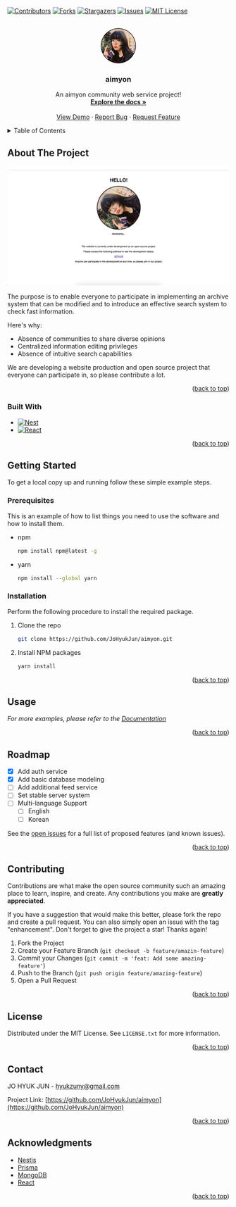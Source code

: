 <a name="readme-top"></a>



[![Contributors][contributors-shield]][contributors-url]
[![Forks][forks-shield]][forks-url]
[![Stargazers][stars-shield]][stars-url]
[![Issues][issues-shield]][issues-url]
[![MIT License][license-shield]][license-url]



<!-- PROJECT LOGO -->
<br />
<div align="center">
  <a href="https://github.com/JoHyukJun/aimyon">
    <img src="images/logo.png" alt="Logo" width="80" height="80">
  </a>

  <h3 align="center">aimyon</h3>

  <p align="center">
    An aimyon community web service project!
    <br />
    <a href="https://github.com/JoHyukJun/aimyon"><strong>Explore the docs »</strong></a>
    <br />
    <br />
    <a href="https://aimyon.io">View Demo</a>
    ·
    <a href="https://github.com/JoHyukJun/aimyon/issues">Report Bug</a>
    ·
    <a href="https://github.com/JoHyukJun/aimyon/issues">Request Feature</a>
  </p>
</div>



<!-- TABLE OF CONTENTS -->
<details>
  <summary>Table of Contents</summary>
  <ol>
    <li>
      <a href="#about-the-project">About The Project</a>
      <ul>
        <li><a href="#built-with">Built With</a></li>
      </ul>
    </li>
    <li>
      <a href="#getting-started">Getting Started</a>
      <ul>
        <li><a href="#prerequisites">Prerequisites</a></li>
        <li><a href="#installation">Installation</a></li>
      </ul>
    </li>
    <li><a href="#usage">Usage</a></li>
    <li><a href="#roadmap">Roadmap</a></li>
    <li><a href="#contributing">Contributing</a></li>
    <li><a href="#license">License</a></li>
    <li><a href="#contact">Contact</a></li>
    <li><a href="#acknowledgments">Acknowledgments</a></li>
  </ol>
</details>



<!-- ABOUT THE PROJECT -->
## About The Project

[![Product Name Screen Shot][product-screenshot]](https://aimyon.io)

The purpose is to enable everyone to participate in implementing an archive system that can be modified and to introduce an effective search system to check fast information.

Here's why:
* Absence of communities to share diverse opinions
* Centralized information editing privileges
* Absence of intuitive search capabilities

We are developing a website production and open source project that everyone can participate in, so please contribute a lot.

<p align="right">(<a href="#readme-top">back to top</a>)</p>



### Built With


* [![Nest][Nestjs]][Nest-url]
* [![React][React.js]][React-url]

<p align="right">(<a href="#readme-top">back to top</a>)</p>



<!-- GETTING STARTED -->
## Getting Started

To get a local copy up and running follow these simple example steps.

### Prerequisites

This is an example of how to list things you need to use the software and how to install them.
* npm
  ```sh
  npm install npm@latest -g
  ```
* yarn
  ```sh
  npm install --global yarn
  ```

### Installation

Perform the following procedure to install the required package.

1. Clone the repo
   ```sh
   git clone https://github.com/JoHyukJun/aimyon.git
   ```
2. Install NPM packages
   ```sh
   yarn install
   ```

<p align="right">(<a href="#readme-top">back to top</a>)</p>



<!-- USAGE EXAMPLES -->
## Usage

_For more examples, please refer to the [Documentation](https://aimyon.com/v1/api/documents)_

<p align="right">(<a href="#readme-top">back to top</a>)</p>



<!-- ROADMAP -->
## Roadmap

- [x] Add auth service
- [x] Add basic database modeling
- [ ] Add additional feed service
- [ ] Set stable server system
- [ ] Multi-language Support
    - [ ] English
    - [ ] Korean

See the [open issues](https://github.com/JoHyukJun/aimyon/issues) for a full list of proposed features (and known issues).

<p align="right">(<a href="#readme-top">back to top</a>)</p>



<!-- CONTRIBUTING -->
## Contributing

Contributions are what make the open source community such an amazing place to learn, inspire, and create. Any contributions you make are **greatly appreciated**.

If you have a suggestion that would make this better, please fork the repo and create a pull request. You can also simply open an issue with the tag "enhancement".
Don't forget to give the project a star! Thanks again!

1. Fork the Project
2. Create your Feature Branch (`git checkout -b feature/amazin-feature`)
3. Commit your Changes (`git commit -m 'feat: Add some amazing-feature'`)
4. Push to the Branch (`git push origin feature/amazing-feature`)
5. Open a Pull Request

<p align="right">(<a href="#readme-top">back to top</a>)</p>



<!-- LICENSE -->
## License

Distributed under the MIT License. See `LICENSE.txt` for more information.

<p align="right">(<a href="#readme-top">back to top</a>)</p>



<!-- CONTACT -->
## Contact

JO HYUK JUN - hyukzuny@gmail.com

Project Link: [https://github.com/JoHyukJun/aimyon](https://github.com/JoHyukJun/aimyon)

<p align="right">(<a href="#readme-top">back to top</a>)</p>



<!-- ACKNOWLEDGMENTS -->
## Acknowledgments

* [Nestjs](https://nestjs.com)
* [Prisma](https://www.prisma.io)
* [MongoDB](https://www.mongodb.com)
* [React](https://reactjs.org)

<p align="right">(<a href="#readme-top">back to top</a>)</p>



<!-- MARKDOWN LINKS & IMAGES -->
<!-- https://www.markdownguide.org/basic-syntax/#reference-style-links -->
[contributors-shield]: https://img.shields.io/github/contributors/JoHyukJun/aimyon.svg?style=for-the-badge
[contributors-url]: https://github.com/JoHyukJun/aimyon/graphs/contributors
[forks-shield]: https://img.shields.io/github/forks/JoHyukJun/aimyon.svg?style=for-the-badge
[forks-url]: https://github.com/JoHyukJun/aimyon/network/members
[stars-shield]: https://img.shields.io/github/stars/JoHyukJun/aimyon.svg?style=for-the-badge
[stars-url]: https://github.com/JoHyukJun/aimyon/stargazers
[issues-shield]: https://img.shields.io/github/issues/JoHyukJun/aimyon.svg?style=for-the-badge
[issues-url]: https://github.com/JoHyukJun/aimyon/issues
[license-shield]: https://img.shields.io/github/license/JoHyukJun/aimyon.svg?style=for-the-badge
[license-url]: https://github.com/JoHyukJun/aimyon/blob/master/LICENSE
[product-screenshot]: images/screenshot.png
[Nestjs]: https://img.shields.io/badge/nestjs-000000?style=for-the-badge&logo=nestjs&logoColor=white
[Nest-url]: https://nestjs.com/
[React.js]: https://img.shields.io/badge/React-20232A?style=for-the-badge&logo=react&logoColor=61DAFB
[React-url]: https://reactjs.org/